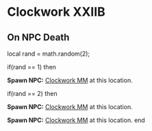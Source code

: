 # Clockwork XXIIB


## On NPC Death

local rand = math.random(2);

if(rand == 1) then


**Spawn NPC:**  [Clockwork MM](/npc/55392) at this location.

if(rand == 2) then


**Spawn NPC:**  [Clockwork MM](/npc/55392) at this location.


**Spawn NPC:**  [Clockwork MM](/npc/55392) at this location.
end